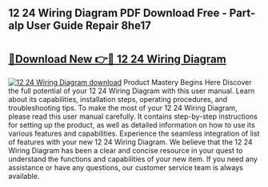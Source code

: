 ## 12 24 Wiring Diagram PDF Download Free - Part-alp User Guide Repair 8he17

# <h2><a href="http://dfu6xa.blite.top/?on=12+24+Wiring+Diagram">🔗Download New 👉🔴 12 24 Wiring Diagram</a></h2>

[![12 24 Wiring Diagram download](https://i.imgur.com/lujVjoI.png)](http://dfu6xa.blite.top/?on=12+24+Wiring+Diagram)
Product Mastery Begins Here Discover the full potential of your 12 24 Wiring Diagram with this user manual. Learn about its capabilities, installation steps, operating procedures, and troubleshooting tips. To make the most of your 12 24 Wiring Diagram, please read this user manual carefully. It contains step-by-step instructions for setting up the product, as well as detailed information on how to use its various features and capabilities. Experience the seamless integration of list of features with your new 12 24 Wiring Diagram. We believe that the 12 24 Wiring Diagram has been a clear and concise resource in your quest to understand the functions and capabilities of your new item. If you need any assistance or have any questions, our customer service team is always available.
